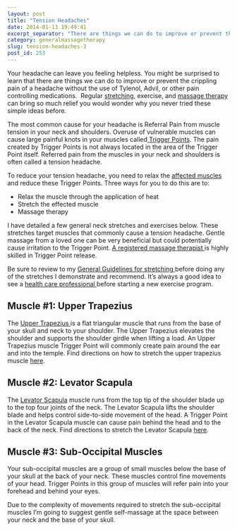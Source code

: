 ```yaml
---
layout: post
title: "Tension Headaches"
date: 2014-01-13 19:49:41
excerpt_separator: "There are things we can do to improve or prevent the crippling pain of a headache."
category: generalmassagetherapy
slug: tension-headaches-3
post_id: 253
---
```

<p>Your headache can leave you feeling helpless. You might be surprised to learn that there are things we can do to improve or prevent the crippling pain of a headache without the use of Tylenol, Advil, or other pain controlling medications.  Regular <a href="{{site.url}}/stretching/general-guidelines-for-stretching/index.html">stretching</a>, exercise, and <a href="{{site.url}}/index.html">massage therapy </a>can bring so much relief you would wonder why you never tried these simple ideas before.

</p>

<p>The most common cause for your headache is Referral Pain from muscle tension in your neck and shoulders. Overuse of vulnerable muscles can cause large painful knots in your muscles called<a title="Trigger Points and Trigger Point Therapy" href="{{site.url}}/generalmassagetherapy/trigger-points-and-trigger-point-therapy/index.html"> Trigger Points</a>. The pain created by Trigger Points is not always located in the area of the Trigger Point itself. Referred pain from the muscles in your neck and shoulders is often called a tension headache.</p>

<p>To reduce your tension headache, you need to relax the <a href="{{site.url}}/stretching/stretch-your-upper-trapezius-muscle/index.html">affected muscles </a>and reduce these Trigger Points. Three ways for you to do this are to:</p>

<ul class="leftmargin">
	<li>Relax the muscle through the application of heat</li>
	<li>Stretch the effected muscle</li>
	<li>Massage therapy</li>
</ul>


<p>I have detailed a few general neck stretches and exercises below. These stretches target muscles that commonly cause a tension headache. Gentle massage from a loved one can be very beneficial but could potentially cause irritation to the Trigger Point. <a href="{{site.url}}/about/index.html">A registered massage therapist </a>is highly skilled in Trigger Point release.</p>

<p>Be sure to review to my <a href="{{site.url}}/stretching/general-guidelines-for-stretching/index.html">General Guidelines for stretching </a>before doing any of the stretches I demonstrate and recommend. It’s always a good idea to see a <a href="{{site.url}}/generalmassagetherapy/governance-of-massage-therapy/index.html">health care professional </a>before starting a new exercise program.</p>

<h2>Muscle #1: Upper Trapezius</h2>

<p>The <a href="{{site.url}}/stretching/stretch-your-upper-trapezius-muscle-2/index.html">Upper Trapezius </a>is a flat triangular muscle that runs from the base of your skull and neck to your shoulder. The Upper Trapezius elevates the shoulder and supports the shoulder girdle when lifting a load. An Upper Trapezius muscle Trigger Point will commonly create pain around the ear and into the temple. Find directions on how to stretch the upper trapezius muscle <a href="{{site.url}}/stretching/stretch-your-upper-trapezius-muscle-2/index.html">here</a>.</p>

<h2>Muscle #2: Levator Scapula</h2>

<p>The <a href="{{site.url}}/stretching/stretch-your-levator-scapula-2/index.html">Levator Scapula</a> muscle runs from the top tip of the shoulder blade up to the top four joints of the neck. The Levator Scapula lifts the shoulder blade and helps control side-to-side movement of the head. A Trigger Point in the Levator Scapula muscle can cause pain behind the head and to the back of the neck. Find directions to stretch the Levator Scapula <a href="{{site.url}}/stretching/stretch-your-levator-scapula-2/index.html">here</a>.</p>

<h2>Muscle #3: Sub-Occipital Muscles</h2>

<p>Your sub-occipital muscles are a group of small muscles below the base of your skull at the back of your neck. These muscles control fine movements of your head. Trigger Points in this group of muscles will refer pain into your forehead and behind your eyes.</p>

<p>Due to the complexity of movements required to stretch the sub-occipital muscles I’m going to suggest gentle self-massage at the space between your neck and the base of your skull.
</p>
